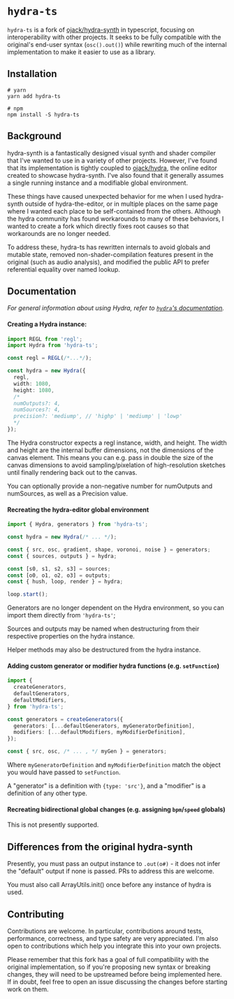 # `hydra-ts`

`hydra-ts` is a fork of [ojack/hydra-synth][1] in typescript, focusing on interoperability with other projects. It
seeks to be fully compatible with the original's end-user syntax (`osc().out()`) while rewriting much of the internal
implementation to make it easier to use as a library.

## Installation

```shell
# yarn
yarn add hydra-ts
```

```shell
# npm
npm install -S hydra-ts
```

## Background

hydra-synth is a fantastically designed visual synth and shader compiler that I've wanted to use in a variety of other
projects. However, I've found that its implementation is tightly coupled to [ojack/hydra][2], the online editor created
to showcase hydra-synth. I've also found that it generally assumes a single running instance and a modifiable global
environment.

These things have caused unexpected behavior for me when I used hydra-synth outside of hydra-the-editor, or in multiple
places on the same page where I wanted each place to be self-contained from the others. Although the hydra community
has found workarounds to many of these behaviors, I wanted to create a fork which directly fixes root causes so that
workarounds are no longer needed.

To address these, hydra-ts has rewritten internals to avoid globals and mutable state, removed non-shader-compilation
features present in the original (such as audio analysis), and modified the public API to prefer referential equality
over named lookup.

## Documentation

_For general information about using Hydra, refer to [`hydra`'s documentation][2]._

#### Creating a Hydra instance:

```ts
import REGL from 'regl';
import Hydra from 'hydra-ts';

const regl = REGL(/*...*/);

const hydra = new Hydra({
  regl,
  width: 1080,
  height: 1080,
  /*
  numOutputs?: 4,
  numSources?: 4,
  precision?: 'mediump', // 'highp' | 'mediump' | 'lowp'
  */
});
```

The Hydra constructor expects a regl instance, width, and height. The width and height are the internal buffer
dimensions, not the dimensions of the canvas element. This means you can e.g. pass in double the size of the canvas
dimensions to avoid sampling/pixelation of high-resolution sketches until finally rendering back out to the canvas.

You can optionally provide a non-negative number for numOutputs and numSources, as well as a Precision value.

#### Recreating the hydra-editor global environment

```ts
import { Hydra, generators } from 'hydra-ts';

const hydra = new Hydra(/* ... */);

const { src, osc, gradient, shape, voronoi, noise } = generators;
const { sources, outputs } = hydra;

const [s0, s1, s2, s3] = sources;
const [o0, o1, o2, o3] = outputs;
const { hush, loop, render } = hydra;

loop.start();
```

Generators are no longer dependent on the Hydra environment, so you can import them directly from `'hydra-ts'`;

Sources and outputs may be named when destructuring from their respective properties on the hydra instance.

Helper methods may also be destructured from the hydra instance.

#### Adding custom generator or modifier hydra functions (e.g. `setFunction`)

```ts
import {
  createGenerators,
  defaultGenerators,
  defaultModifiers,
} from 'hydra-ts';

const generators = createGenerators({
  generators: [...defaultGenerators, myGeneratorDefinition],
  modifiers: [...defaultModifiers, myModifierDefinition],
});

const { src, osc, /* ... , */ myGen } = generators;
```

Where `myGeneratorDefinition` and `myModifierDefinition` match the object you would have passed to `setFunction`.

A "generator" is a definition with `{type: 'src'}`, and a "modifier" is a definition of any other type.

#### Recreating bidirectional global changes (e.g. assigning `bpm`/`speed` globals)

This is not presently supported.

## Differences from the original hydra-synth

Presently, you must pass an output instance to `.out(o#)` - it does not infer the "default" output if none is passed.
PRs to address this are welcome.

You must also call ArrayUtils.init() once before any instance of hydra is used.

## Contributing

Contributions are welcome. In particular, contributions around tests, performance, correctness, and type safety are
very appreciated. I'm also open to contributions which help you integrate this into your own projects.

Please remember that this fork has a goal of full compatibility with the original implementation, so if you're
proposing new syntax or breaking changes, they will need to be upstreamed before being implemented here. If in doubt,
feel free to open an issue discussing the changes before starting work on them.

[1]: https://github.com/ojack/hydra-synth#readme
[2]: https://github.com/ojack/hydra#readme
